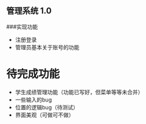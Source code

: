 ## 管理系统 1.0
###实现功能
*  注册登录
*  管理员基本关于账号的功能

# 待完成功能
 * 学生成绩管理功能（功能已写好，但菜单等等未合并）
 * 一些输入的bug
 * 位置的逻辑bug（待测试）
 * 界面美观（可做可不做）